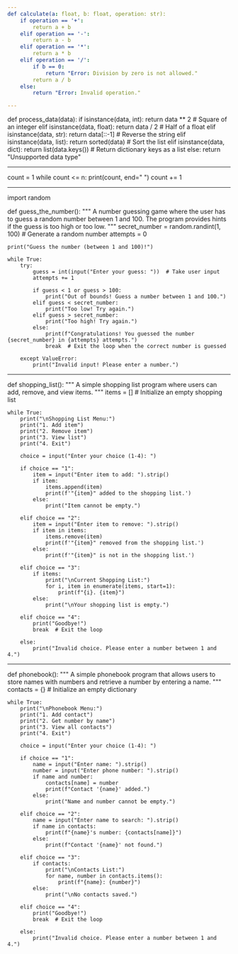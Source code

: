 ```yaml
---
def calculate(a: float, b: float, operation: str):
    if operation == '+':
        return a + b
    elif operation == '-':
        return a - b
    elif operation == '*':
        return a * b
    elif operation == '/':
        if b == 0:
            return "Error: Division by zero is not allowed."
        return a / b
    else:
        return "Error: Invalid operation."

---
```

def process_data(data):
    if isinstance(data, int):
        return data ** 2  # Square of an integer
    elif isinstance(data, float):
        return data / 2  # Half of a float
    elif isinstance(data, str):
        return data[::-1]  # Reverse the string
    elif isinstance(data, list):
        return sorted(data)  # Sort the list
    elif isinstance(data, dict):
        return list(data.keys())  # Return dictionary keys as a list
    else:
        return "Unsupported data type"

---
count = 1
while count <= n:
    print(count, end=" ")
    count += 1

---
import random

def guess_the_number():
    """
    A number guessing game where the user has to guess a random number between 1 and 100.
    The program provides hints if the guess is too high or too low.
    """
    secret_number = random.randint(1, 100)  # Generate a random number
    attempts = 0

    print("Guess the number (between 1 and 100)!")
    
    while True:
        try:
            guess = int(input("Enter your guess: "))  # Take user input
            attempts += 1
            
            if guess < 1 or guess > 100:
                print("Out of bounds! Guess a number between 1 and 100.")
            elif guess < secret_number:
                print("Too low! Try again.")
            elif guess > secret_number:
                print("Too high! Try again.")
            else:
                print(f"Congratulations! You guessed the number {secret_number} in {attempts} attempts.")
                break  # Exit the loop when the correct number is guessed

        except ValueError:
            print("Invalid input! Please enter a number.")

---
def shopping_list():
    """
    A simple shopping list program where users can add, remove, and view items.
    """
    items = []  # Initialize an empty shopping list

    while True:
        print("\nShopping List Menu:")
        print("1. Add item")
        print("2. Remove item")
        print("3. View list")
        print("4. Exit")
        
        choice = input("Enter your choice (1-4): ")

        if choice == "1":
            item = input("Enter item to add: ").strip()
            if item:
                items.append(item)
                print(f'"{item}" added to the shopping list.')
            else:
                print("Item cannot be empty.")
        
        elif choice == "2":
            item = input("Enter item to remove: ").strip()
            if item in items:
                items.remove(item)
                print(f'"{item}" removed from the shopping list.')
            else:
                print(f'"{item}" is not in the shopping list.')
        
        elif choice == "3":
            if items:
                print("\nCurrent Shopping List:")
                for i, item in enumerate(items, start=1):
                    print(f"{i}. {item}")
            else:
                print("\nYour shopping list is empty.")
        
        elif choice == "4":
            print("Goodbye!")
            break  # Exit the loop
        
        else:
            print("Invalid choice. Please enter a number between 1 and 4.")

---
def phonebook():
    """
    A simple phonebook program that allows users to store names with numbers
    and retrieve a number by entering a name.
    """
    contacts = {}  # Initialize an empty dictionary

    while True:
        print("\nPhonebook Menu:")
        print("1. Add contact")
        print("2. Get number by name")
        print("3. View all contacts")
        print("4. Exit")
        
        choice = input("Enter your choice (1-4): ")

        if choice == "1":
            name = input("Enter name: ").strip()
            number = input("Enter phone number: ").strip()
            if name and number:
                contacts[name] = number
                print(f"Contact '{name}' added.")
            else:
                print("Name and number cannot be empty.")
        
        elif choice == "2":
            name = input("Enter name to search: ").strip()
            if name in contacts:
                print(f"{name}'s number: {contacts[name]}")
            else:
                print(f"Contact '{name}' not found.")

        elif choice == "3":
            if contacts:
                print("\nContacts List:")
                for name, number in contacts.items():
                    print(f"{name}: {number}")
            else:
                print("\nNo contacts saved.")

        elif choice == "4":
            print("Goodbye!")
            break  # Exit the loop

        else:
            print("Invalid choice. Please enter a number between 1 and 4.")

